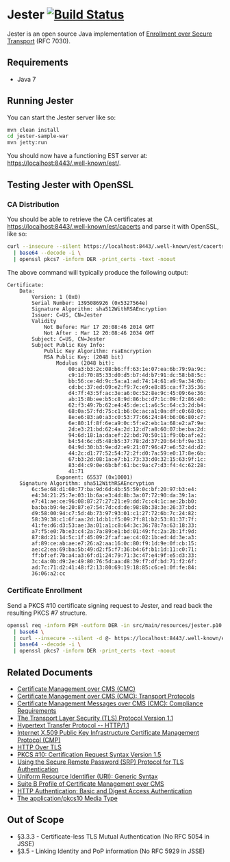 Jester [![Build Status](https://travis-ci.org/jscep/jester.png?branch=master)](https://travis-ci.org/jscep/jester)
======

Jester is an open source Java implementation of [Enrollment over Secure Transport](http://tools.ietf.org/html/rfc7030) (RFC 7030).

Requirements
------------

* Java 7

Running Jester
--------------

You can start the Jester server like so:

```bash
mvn clean install
cd jester-sample-war
mvn jetty:run
```

You should now have a functioning EST server at: [https://localhost:8443/.well-known/est/](https://localhost:8443/.well-known/est/).

## Testing Jester with OpenSSL

### CA Distribution

You should be able to retrieve the CA certificates at [https://localhost:8443/.well-known/est/cacerts](https://localhost:8443/.well-known/est/cacerts) and parse it with OpenSSL, like so:

```bash
curl --insecure --silent https://localhost:8443/.well-known/est/cacerts \
  | base64 --decode -i \
  | openssl pkcs7 -inform DER -print_certs -text -noout
```

The above command will typically produce the following output:

```
Certificate:
    Data:
        Version: 1 (0x0)
        Serial Number: 1395086926 (0x5327564e)
        Signature Algorithm: sha512WithRSAEncryption
        Issuer: C=US, CN=Jester
        Validity
            Not Before: Mar 17 20:08:46 2014 GMT
            Not After : Mar 12 20:08:46 2034 GMT
        Subject: C=US, CN=Jester
        Subject Public Key Info:
            Public Key Algorithm: rsaEncryption
            RSA Public Key: (2048 bit)
                Modulus (2048 bit):
                    00:a3:b3:2c:08:b6:ff:63:1e:07:ea:6b:79:9a:9c:
                    c9:1d:70:85:33:d0:d5:b7:4d:b7:91:dc:58:b8:5c:
                    bb:56:ce:4d:9c:5a:a1:ad:74:14:61:a9:9a:34:0b:
                    cd:bc:37:ed:09:e2:f9:7c:e9:e8:85:ca:f7:35:36:
                    d4:7f:43:5f:ac:3e:a6:0c:52:8e:9c:45:09:6e:36:
                    ab:15:8b:ee:b5:c8:9d:86:bc:d7:1c:09:f2:86:40:
                    62:f3:49:7b:62:e4:45:de:c1:a6:5c:64:c3:2d:b4:
                    68:0a:57:fd:75:c1:b6:0c:ac:a1:0a:df:c0:68:0c:
                    8e:e6:83:a0:a3:c0:53:77:66:24:84:b6:06:80:c7:
                    6e:80:1f:8f:6e:a9:0c:5f:e2:eb:1a:68:e2:a7:9e:
                    2d:e3:21:bd:62:4a:2d:12:d7:a8:60:07:be:ba:2d:
                    94:6d:18:1a:da:ef:22:bd:70:50:11:f9:0b:af:e2:
                    b4:54:6c:d5:48:b5:37:78:2d:37:20:64:bf:9e:31:
                    04:9d:30:b3:9e:d2:e9:21:07:96:47:e6:52:4d:d2:
                    44:2c:d1:77:52:54:72:2f:d0:7a:59:e0:17:8e:6b:
                    67:b3:2d:08:1a:e7:b1:73:33:d0:32:15:63:9f:1c:
                    83:d4:c9:0e:6b:bf:61:bc:9a:c7:d3:f4:4c:62:28:
                    41:71
                Exponent: 65537 (0x10001)
    Signature Algorithm: sha512WithRSAEncryption
        6c:5e:68:d1:60:77:ba:9d:6d:4b:55:59:0c:bf:20:97:b3:e4:
        e4:34:21:25:7e:03:1b:6a:e3:4d:8b:3a:07:72:90:da:39:1a:
        e7:41:ae:ce:96:08:87:27:27:21:e9:dd:7c:c4:1c:ae:2b:b0:
        ba:ba:b9:4e:20:87:e7:54:7d:cd:de:98:8b:38:3e:26:37:bd:
        d9:58:00:94:c7:5d:4b:73:97:93:01:c1:27:72:6b:7c:24:82:
        58:39:38:c1:6f:aa:2d:1d:b1:f5:09:7f:81:b2:53:81:37:7f:
        41:fe:d6:d3:53:ae:3a:01:a1:c8:64:3c:36:78:7a:63:18:33:
        a7:f5:e0:7b:e3:c4:2a:7a:89:e1:bd:01:49:fc:2a:2b:1f:9d:
        87:8d:21:14:5c:1f:45:09:2f:af:ae:c4:02:1b:ed:4d:3e:a3:
        af:89:ce:ab:ae:e7:26:a2:aa:16:0c:80:f9:1d:9e:0f:cb:15:
        ae:c2:ea:69:ba:5b:49:d2:f5:f7:36:b4:6f:b1:1d:11:c0:71:
        ff:bf:ef:7b:a4:a3:6f:d1:24:79:71:3c:47:e4:9f:e5:d3:33:
        3c:4a:0b:d9:2e:49:80:76:5d:aa:d8:39:f7:df:bd:71:f2:6f:
        ad:7c:71:d2:41:48:f2:13:80:69:19:18:85:c6:e1:0f:fe:84:
        36:06:a2:cc
```

### Certificate Enrollment

Send a PKCS #10 certificate signing request to Jester, and read back the resulting PKCS #7 structure.

```bash
openssl req -inform PEM -outform DER -in src/main/resources/jester.p10 \
  | base64 \
  | curl --insecure --silent -d @- https://localhost:8443/.well-known/est/simpleenroll \
  | base64 --decode -i \
  | openssl pkcs7 -inform DER -print_certs -text -noout
```

Related Documents
-----------------

  - [Certificate Management over CMS (CMC)](http://tools.ietf.org/html/rfc5272)
  - [Certificate Management over CMS (CMC): Transport Protocols](http://tools.ietf.org/html/rfc5273)
  - [Certificate Management Messages over CMS (CMC): Compliance Requirements](http://tools.ietf.org/html/rfc5274)
  - [The Transport Layer Security (TLS) Protocol Version 1.1](http://tools.ietf.org/html/rfc4346)
  - [Hypertext Transfer Protocol -- HTTP/1.1](http://tools.ietf.org/html/rfc2616)
  - [Internet X.509 Public Key Infrastructure Certificate Management Protocol (CMP)](http://tools.ietf.org/html/rfc4210)
  - [HTTP Over TLS](http://tools.ietf.org/html/rfc2818)
  - [PKCS #10: Certification Request Syntax Version 1.5](http://tools.ietf.org/html/rfc2314)
  - [Using the Secure Remote Password (SRP) Protocol for TLS Authentication](http://tools.ietf.org/html/rfc5054)
  - [Uniform Resource Identifier (URI): Generic Syntax](http://tools.ietf.org/html/rfc3986)
  - [Suite B Profile of Certificate Management over CMS](http://tools.ietf.org/html/rfc6403)
  - [HTTP Authentication: Basic and Digest Access Authentication](http://tools.ietf.org/html/rfc2617)
  - [The application/pkcs10 Media Type](http://tools.ietf.org/html/rfc5967)

Out of Scope
------------

  - §3.3.3 - Certificate-less TLS Mutual Authentication (No RFC 5054 in JSSE)
  - §3.5 - Linking Identity and PoP information (No RFC 5929 in JSSE)
